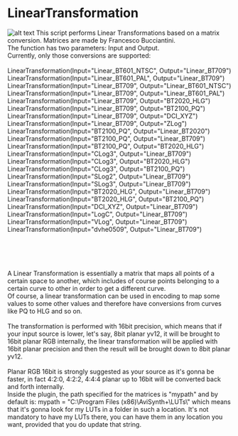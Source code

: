 # LinearTransformation
![alt text](https://i.ytimg.com/vi/kYB8IZa5AuE/maxresdefault.jpg)
This script performs Linear Transformations based on a matrix conversion. Matrices are made by Francesco Bucciantini.
<br>
The function has two parameters: Input and Output.
<br>
Currently, only those conversions are supported:
<br>
<br>
LinearTransformation(Input="Linear_BT601_NTSC", Output="Linear_BT709")
<br>
LinearTransformation(Input="Linear_BT601_PAL", Output="Linear_BT709")
<br>
LinearTransformation(Input="Linear_BT709", Output="Linear_BT601_NTSC")
<br>
LinearTransformation(Input="Linear_BT709", Output="Linear_BT601_PAL")
<br>
LinearTransformation(Input="Linear_BT709", Output="BT2020_HLG")
<br>
LinearTransformation(Input="Linear_BT709", Output="BT2100_PQ")
<br>
LinearTransformation(Input="Linear_BT709", Output="DCI_XYZ")
<br>
LinearTransformation(Input="Linear_BT709", Output="ZLog")
<br>
LinearTransformation(Input="BT2100_PQ", Output="Linear_BT2020")
<br>
LinearTransformation(Input="BT2100_PQ", Output="Linear_BT709")
<br>
LinearTransformation(Input="BT2100_PQ", Output="BT2020_HLG")
<br>
LinearTransformation(Input="CLog3", Output="Linear_BT709")
<br>
LinearTransformation(Input="CLog3", Output="BT2020_HLG")
<br>
LinearTransformation(Input="CLog3", Output="BT2100_PQ")
<br>
LinearTransformation(Input="SLog2", Output="Linear_BT709")
<br>
LinearTransformation(Input="SLog3", Output="Linear_BT709")
<br>
LinearTransformation(Input="BT2020_HLG", Output="Linear_BT709")
<br>
LinearTransformation(Input="BT2020_HLG", Output="BT2100_PQ")
<br>
LinearTransformation(Input="DCI_XYZ", Output="Linear_BT709")
<br>
LinearTransformation(Input="LogC", Output="Linear_BT709")
<br>
LinearTransformation(Input="VLog", Output="Linear_BT709")
<br>
LinearTransformation(Input="dvhe0509", Output="Linear_BT709")


<br>
<br>
<br>
<br>
A Linear Transformation is essentially a matrix that maps all points of a certain space to another, which includes of course points belonging to a certain curve to other in order to get a different curve.
<br>
Of course, a linear transformation can be used in encoding to map some values to some other values and therefore have conversions from curves like PQ to HLG and so on.
<br>
<br>
The transformation is performed with 16bit precision, which means that if your input source is lower, let's say, 8bit planar yv12, it will be brought to 16bit planar RGB internally, the linear transformation will be applied with 16bit planar precision and then the result will be brought down to 8bit planar yv12.
<br>
<br>
Planar RGB 16bit is strongly suggested as your source as it's gonna be faster, in fact 4:2:0, 4:2:2, 4:4:4 planar up to 16bit will be converted back and forth internally.
<br>
Inside the plugin, the path specified for the matrices is "mypath" and by default is:  mypath = "C:\Program Files (x86)\AviSynth+\LUTs\" which means that it's gonna look for my LUTs in a folder in such a location. It's not mandatory to have my LUTs there, you can have them in any location you want, provided that you do update that string.
